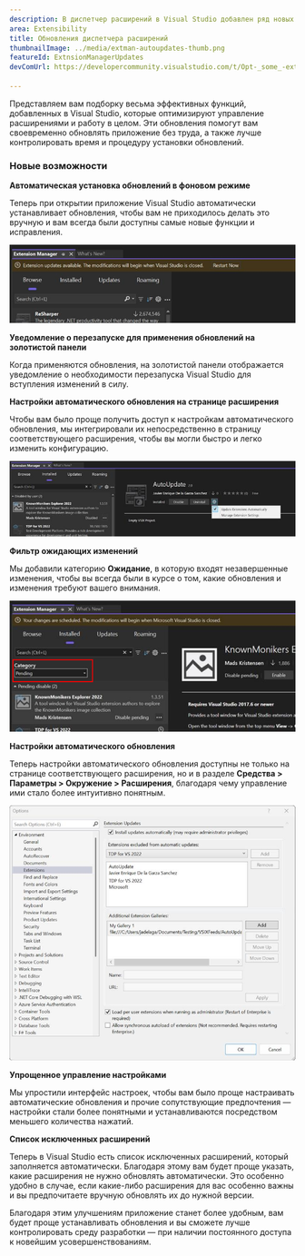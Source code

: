 ```yaml
---
description: В диспетчер расширений в Visual Studio добавлен ряд новых обновлений, благодаря которым вам будет проще управлять расширениями.
area: Extensibility
title: Обновления диспетчера расширений
thumbnailImage: ../media/extman-autoupdates-thumb.png
featureId: ExtnsionManagerUpdates
devComUrl: https://developercommunity.visualstudio.com/t/Opt-_some_-extensions-in-to-auto-update/1236000

---
```



Представляем вам подборку весьма эффективных функций, добавленных в Visual Studio, которые оптимизируют управление расширениями и работу в целом. Эти обновления помогут вам своевременно обновлять приложение без труда, а также лучше контролировать время и процедуру установки обновлений.

### Новые возможности

**Автоматическая установка обновлений в фоновом режиме**

Теперь при открытии приложение Visual Studio автоматически устанавливает обновления, чтобы вам не приходилось делать это вручную и вам всегда были доступны самые новые функции и исправления.

![Автоматическая установка обновлений диспетчера расширений](../media/extman-autoupdates.png)

**Уведомление о перезапуске для применения обновлений на золотистой панели**

Когда применяются обновления, на золотистой панели отображается уведомление о необходимости перезапуска Visual Studio для вступления изменений в силу.

**Настройки автоматического обновления на странице расширения**

Чтобы вам было проще получить доступ к настройкам автоматического обновления, мы интегрировали их непосредственно в страницу соответствующего расширения, чтобы вы могли быстро и легко изменить конфигурацию.

![Настройки обновления диспетчера расширений](../media/extman-updatesettings.png)

**Фильтр ожидающих изменений**

Мы добавили категорию **Ожидание**, в которую входят незавершенные изменения, чтобы вы всегда были в курсе о том, какие обновления и изменения требуют вашего внимания.

![Ожидающие установки обновления диспетчера расширений](../media/extman-pending.png)

**Настройки автоматического обновления**

Теперь настройки автоматического обновления доступны не только на странице соответствующего расширения, но и в разделе **Средства > Параметры > Окружение > Расширения**, благодаря чему управление ими стало более интуитивно понятным.

![Параметры диспетчера расширений](../media/extman-options.png)

**Упрощенное управление настройками**

Мы упростили интерфейс настроек, чтобы вам было проще настраивать автоматические обновления и прочие сопутствующие предпочтения — настройки стали более понятными и устанавливаются посредством меньшего количества нажатий.

**Список исключенных расширений**

Теперь в Visual Studio есть список исключенных расширений, который заполняется автоматически. Благодаря этому вам будет проще указать, какие расширения не нужно обновлять автоматически. Это особенно удобно в случае, если какие-либо расширения для вас особенно важны и вы предпочитаете вручную обновлять их до нужной версии.

Благодаря этим улучшениям приложение станет более удобным, вам будет проще устанавливать обновления и вы сможете лучше контролировать среду разработки — при наличии постоянного доступа к новейшим усовершенствованиям.
